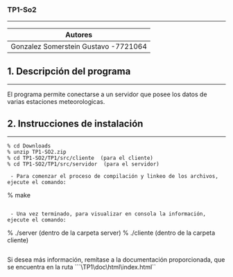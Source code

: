 

### TP1-So2
___
|Autores                               |
|------------------------------------|
|Gonzalez Somerstein Gustavo -7721064  |

## 1. Descripción del programa
---
El programa permite conectarse a un servidor que posee los datos de varias estaciones meteorologicas.

## 2. Instrucciones de instalación
---
```
% cd Downloads
% unzip TP1-SO2.zip
% cd TP1-SO2/TP1/src/cliente  (para el cliente)
% cd TP1-SO2/TP1/src/servidor  (para el servidor)
```

```
 - Para comenzar el proceso de compilación y linkeo de los archivos, ejecute el comando:
```
% make
```
 
 - Una vez terminado, para visualizar en consola la información, ejecute el comando: 
```
% ./server (dentro de la carpeta server)
% ./cliente (dentro de la carpeta cliente)
```

```
Si desea más información, remítase a la documentación proporcionada, que se encuentra en la ruta ```\TP1\doc\html\index.html``
